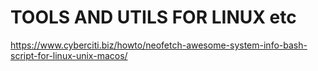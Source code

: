 # TOOLS AND UTILS FOR LINUX etc

https://www.cyberciti.biz/howto/neofetch-awesome-system-info-bash-script-for-linux-unix-macos/
